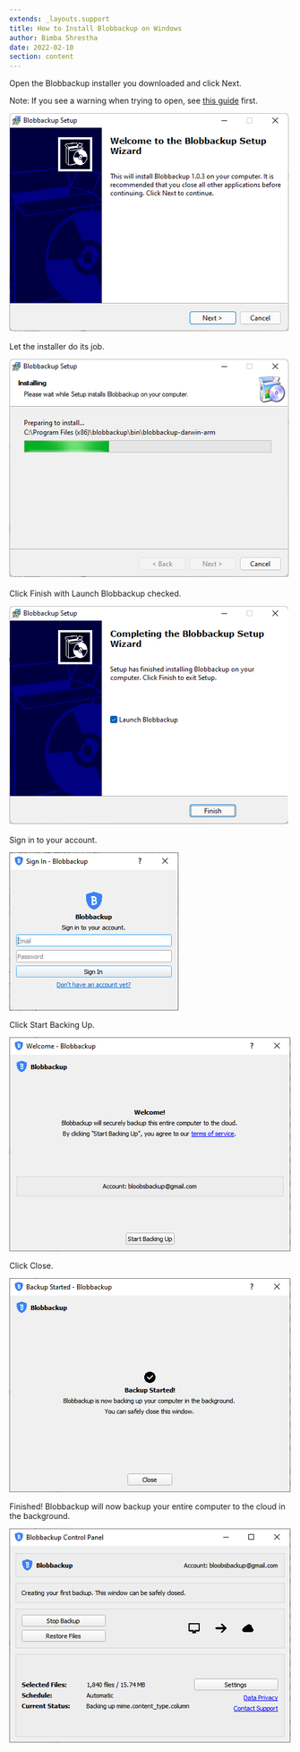 ```yaml
---
extends: _layouts.support
title: How to Install Blobbackup on Windows
author: Bimba Shrestha
date: 2022-02-10
section: content
---
```


Open the Blobbackup installer you downloaded and click Next.

Note: If you see a warning when trying to open, see <a href="/support/windows-codesign-warnings" target="_blank">this guide</a> first.

<img src="/assets/images/win-installer1.png" class="my-8"/>

Let the installer do its job.

<img src="/assets/images/win-installer2.png" class="my-8"/>

Click Finish with Launch Blobbackup checked.

<img src="/assets/images/win-installer3.png" class="my-8">

Sign in to your account.

<img src="/assets/images/win-login.png" class="my-8">

Click Start Backing Up.

<img src="/assets/images/win-welcome.png" class="my-8">

Click Close.

<img src="/assets/images/win-started.png" class="my-8">

Finished! Blobbackup will now backup your entire computer to the cloud in the background.

<img src="/assets/images/win-main.png" class="my-8">



